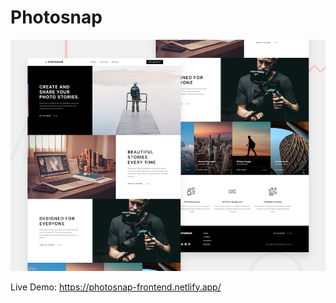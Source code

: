 # Photosnap

![Design preview for the Photosnap Website coding challenge](./preview.jpg)

Live Demo: https://photosnap-frontend.netlify.app/
